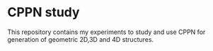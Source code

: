 # CPPN study

This repository contains my experiments to study and use CPPN for generation of geometric 2D,3D and 4D structures.